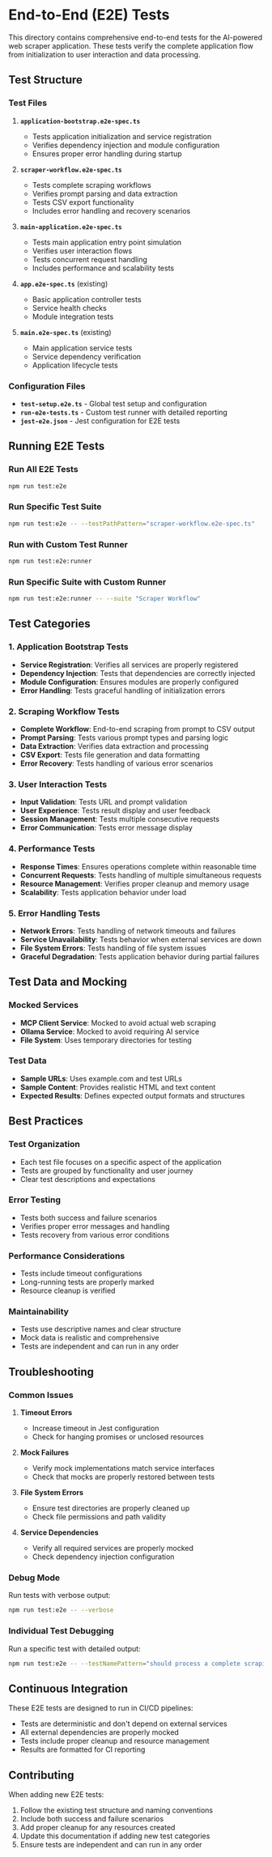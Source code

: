 # End-to-End (E2E) Tests

This directory contains comprehensive end-to-end tests for the AI-powered web scraper application. These tests verify the complete application flow from initialization to user interaction and data processing.

## Test Structure

### Test Files

1. **`application-bootstrap.e2e-spec.ts`**
   - Tests application initialization and service registration
   - Verifies dependency injection and module configuration
   - Ensures proper error handling during startup

2. **`scraper-workflow.e2e-spec.ts`**
   - Tests complete scraping workflows
   - Verifies prompt parsing and data extraction
   - Tests CSV export functionality
   - Includes error handling and recovery scenarios

3. **`main-application.e2e-spec.ts`**
   - Tests main application entry point simulation
   - Verifies user interaction flows
   - Tests concurrent request handling
   - Includes performance and scalability tests

4. **`app.e2e-spec.ts`** (existing)
   - Basic application controller tests
   - Service health checks
   - Module integration tests

5. **`main.e2e-spec.ts`** (existing)
   - Main application service tests
   - Service dependency verification
   - Application lifecycle tests

### Configuration Files

- **`test-setup.e2e.ts`** - Global test setup and configuration
- **`run-e2e-tests.ts`** - Custom test runner with detailed reporting
- **`jest-e2e.json`** - Jest configuration for E2E tests

## Running E2E Tests

### Run All E2E Tests
```bash
npm run test:e2e
```

### Run Specific Test Suite
```bash
npm run test:e2e -- --testPathPattern="scraper-workflow.e2e-spec.ts"
```

### Run with Custom Test Runner
```bash
npm run test:e2e:runner
```

### Run Specific Suite with Custom Runner
```bash
npm run test:e2e:runner -- --suite "Scraper Workflow"
```

## Test Categories

### 1. Application Bootstrap Tests
- **Service Registration**: Verifies all services are properly registered
- **Dependency Injection**: Tests that dependencies are correctly injected
- **Module Configuration**: Ensures modules are properly configured
- **Error Handling**: Tests graceful handling of initialization errors

### 2. Scraping Workflow Tests
- **Complete Workflow**: End-to-end scraping from prompt to CSV output
- **Prompt Parsing**: Tests various prompt types and parsing logic
- **Data Extraction**: Verifies data extraction and processing
- **CSV Export**: Tests file generation and data formatting
- **Error Recovery**: Tests handling of various error scenarios

### 3. User Interaction Tests
- **Input Validation**: Tests URL and prompt validation
- **User Experience**: Tests result display and user feedback
- **Session Management**: Tests multiple consecutive requests
- **Error Communication**: Tests error message display

### 4. Performance Tests
- **Response Times**: Ensures operations complete within reasonable time
- **Concurrent Requests**: Tests handling of multiple simultaneous requests
- **Resource Management**: Verifies proper cleanup and memory usage
- **Scalability**: Tests application behavior under load

### 5. Error Handling Tests
- **Network Errors**: Tests handling of network timeouts and failures
- **Service Unavailability**: Tests behavior when external services are down
- **File System Errors**: Tests handling of file system issues
- **Graceful Degradation**: Tests application behavior during partial failures

## Test Data and Mocking

### Mocked Services
- **MCP Client Service**: Mocked to avoid actual web scraping
- **Ollama Service**: Mocked to avoid requiring AI service
- **File System**: Uses temporary directories for testing

### Test Data
- **Sample URLs**: Uses example.com and test URLs
- **Sample Content**: Provides realistic HTML and text content
- **Expected Results**: Defines expected output formats and structures

## Best Practices

### Test Organization
- Each test file focuses on a specific aspect of the application
- Tests are grouped by functionality and user journey
- Clear test descriptions and expectations

### Error Testing
- Tests both success and failure scenarios
- Verifies proper error messages and handling
- Tests recovery from various error conditions

### Performance Considerations
- Tests include timeout configurations
- Long-running tests are properly marked
- Resource cleanup is verified

### Maintainability
- Tests use descriptive names and clear structure
- Mock data is realistic and comprehensive
- Tests are independent and can run in any order

## Troubleshooting

### Common Issues

1. **Timeout Errors**
   - Increase timeout in Jest configuration
   - Check for hanging promises or unclosed resources

2. **Mock Failures**
   - Verify mock implementations match service interfaces
   - Check that mocks are properly restored between tests

3. **File System Errors**
   - Ensure test directories are properly cleaned up
   - Check file permissions and path validity

4. **Service Dependencies**
   - Verify all required services are properly mocked
   - Check dependency injection configuration

### Debug Mode
Run tests with verbose output:
```bash
npm run test:e2e -- --verbose
```

### Individual Test Debugging
Run a specific test with detailed output:
```bash
npm run test:e2e -- --testNamePattern="should process a complete scraping request" --verbose
```

## Continuous Integration

These E2E tests are designed to run in CI/CD pipelines:
- Tests are deterministic and don't depend on external services
- All external dependencies are properly mocked
- Tests include proper cleanup and resource management
- Results are formatted for CI reporting

## Contributing

When adding new E2E tests:
1. Follow the existing test structure and naming conventions
2. Include both success and failure scenarios
3. Add proper cleanup for any resources created
4. Update this documentation if adding new test categories
5. Ensure tests are independent and can run in any order

